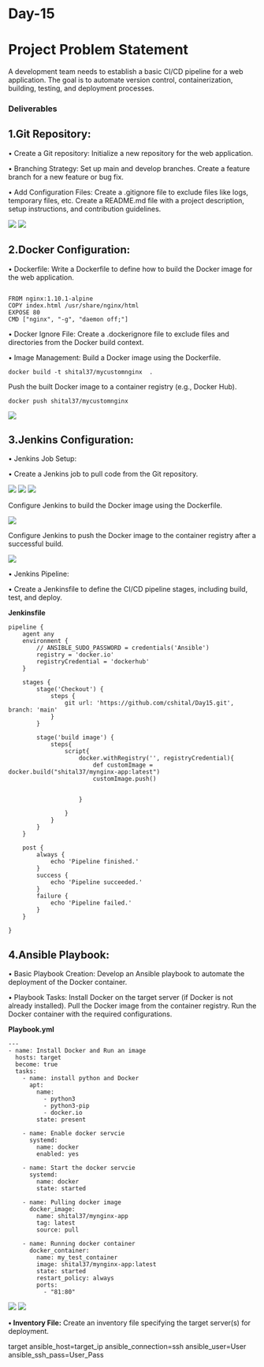 # Day-15

# Project Problem Statement

A development team needs to establish a basic CI/CD pipeline for a web application. The goal is to automate version control, containerization, building, testing, and deployment processes.

### Deliverables

## 1.Git Repository:

• Create a Git repository: Initialize a new repository for the web application.

• Branching Strategy: Set up main and develop branches. Create a feature branch for a new feature or bug fix.

• Add Configuration Files: Create a .gitignore file to exclude files like logs, temporary files, etc. Create a README.md file with a project description, setup instructions, and contribution guidelines.

![](images/1.png)
![](images/2.png)

## 2.Docker Configuration:

• Dockerfile: Write a Dockerfile to define how to build the Docker image for the web application.

```

FROM nginx:1.10.1-alpine
COPY index.html /usr/share/nginx/html
EXPOSE 80
CMD ["nginx", "-g", "daemon off;"]
```


• Docker Ignore File: Create a .dockerignore file to exclude files and directories from the Docker build context.

• Image Management: Build a Docker image using the Dockerfile.

```
docker build -t shital37/mycustomnginx  .
```

Push the built Docker image to a container registry (e.g., Docker Hub).

```
docker push shital37/mycustomnginx
```

![](images/3.png)

## 3.Jenkins Configuration:

• Jenkins Job Setup:

• Create a Jenkins job to pull code from the Git repository.

![](images/4.png)
![](images/5.png)
![](images/6.png)

Configure Jenkins to build the Docker image using the Dockerfile.

![](images/7.png)

Configure Jenkins to push the Docker image to the container registry after a successful build.

![](images/8.png)


• Jenkins Pipeline:

• Create a Jenkinsfile to define the CI/CD pipeline stages, including build, test, and deploy.

**Jenkinsfile**

```
pipeline {
    agent any
    environment {
        // ANSIBLE_SUDO_PASSWORD = credentials('Ansible')
        registry = 'docker.io'  
        registryCredential = 'dockerhub' 
    }
 
    stages {
        stage('Checkout') {
            steps {
                git url: 'https://github.com/cshital/Day15.git', branch: 'main'
            }
        }
 
        stage('build image') {
            steps{
                script{
                    docker.withRegistry('', registryCredential){
                        def customImage = docker.build("shital37/mynginx-app:latest")
                        customImage.push()
                       
 
                    }
 
                }
            }
        }
    }
 
    post {
        always {
            echo 'Pipeline finished.'
        }
        success {
            echo 'Pipeline succeeded.'
        }
        failure {
            echo 'Pipeline failed.'
        }
    }
 
}
```

## 4.Ansible Playbook:

• Basic Playbook Creation: Develop an Ansible playbook to automate the deployment of the Docker container.

• Playbook Tasks: Install Docker on the target server (if Docker is not already installed). Pull the Docker image from the container registry. Run the Docker container with the required configurations.

**Playbook.yml**

```
---
- name: Install Docker and Run an image
  hosts: target
  become: true
  tasks: 
    - name: install python and Docker
      apt:
        name:
          - python3
          - python3-pip
          - docker.io
        state: present
 
    - name: Enable docker servcie
      systemd:
        name: docker
        enabled: yes
 
    - name: Start the docker servcie
      systemd:
        name: docker
        state: started
 
    - name: Pulling docker image
      docker_image:
        name: shital37/mynginx-app
        tag: latest
        source: pull
 
    - name: Running docker container
      docker_container:
        name: my_test_container
        image: shital37/mynginx-app:latest
        state: started
        restart_policy: always
        ports:
          - "81:80"
```
![](images/9.png)
![](images/10.png)


**• Inventory File:** Create an inventory file specifying the target server(s) for deployment.

target ansible_host=target_ip ansible_connection=ssh ansible_user=User ansible_ssh_pass=User_Pass


